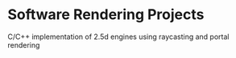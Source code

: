 # Software Rendering Projects
C/C++ implementation of 2.5d engines using raycasting and portal rendering
